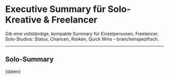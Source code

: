 <!-- summary_solo.md -->
# Executive Summary für Solo-Kreative & Freelancer

Gib eine vollständige, kompakte Summary für Einzelpersonen, Freelancer, Solo-Studios: Status, Chancen, Risiken, Quick Wins – branchenspezifisch.

---

## Solo-Summary

{daten}